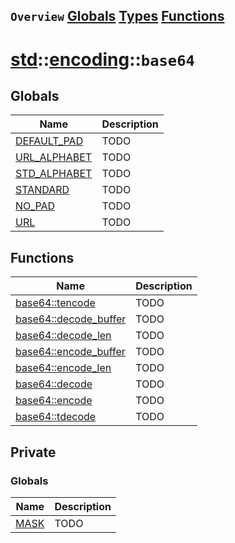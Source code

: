 ## `Overview` [Globals](./globals.md) [Types](./types.md) [Functions](./functions.md)
# [std](./../../std.md)::[encoding](./../encoding.md)::`base64`
## Globals
|Name|Description|
|----|-----------|
|[DEFAULT_PAD](#todo)|TODO|
|[URL_ALPHABET](#todo)|TODO|
|[STD_ALPHABET](#todo)|TODO|
|[STANDARD](#todo)|TODO|
|[NO_PAD](#todo)|TODO|
|[URL](#todo)|TODO|
## Functions
|Name|Description|
|----|-----------|
|[base64::tencode](#todo)|TODO|
|[base64::decode_buffer](#todo)|TODO|
|[base64::decode_len](#todo)|TODO|
|[base64::encode_buffer](#todo)|TODO|
|[base64::encode_len](#todo)|TODO|
|[base64::decode](#todo)|TODO|
|[base64::encode](#todo)|TODO|
|[base64::tdecode](#todo)|TODO|
## Private
### Globals
|Name|Description|
|----|-----------|
|[MASK](#todo)|TODO|
